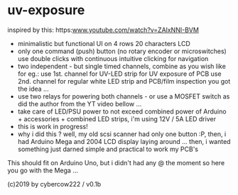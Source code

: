# uv-exposure
   inspired by this: https:www.youtube.com/watch?v=ZAlxNNI-BVM
   - minimalistic but functional UI on 4 rows 20 characters LCD
   - only one command (push) button (no rotary encoder or microswitches)
     use double clicks with continuous intuitive clicking for navigation
   - two independent - but single timed channels, combine as you wish like for eg.:
     use 1st. channel for UV-LED strip for UV exposure of PCB
     use 2nd. channel for regular white LED strip and PCB/film inspection
     you got the idea ...
   - use two relays for powering both channels - or use a MOSFET switch as
     did the author from the YT video bellow ...
   - take care of LED/PSU power to not exceed combined power of Arduino + 
     accessories + combined LED strips, i'm using 12V / 5A LED driver       
   - this is work in progress!
   - why i did this ? well, my old scsi scanner had only one button :P, 
     then, i had Arduino Mega and 2004 LCD display laying around ...
     then, i wanted something just darned simple and practical to work my PCB's

  This should fit on Arduino Uno, but i didn't had any @ the moment so here you go
  with the Mega ... 

  (c)2019 by cybercow222 / v0.1b
